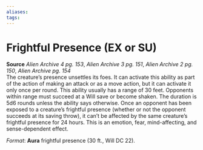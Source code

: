 ```yaml
---
aliases: 
tags: 
---
```


# Frightful Presence (EX or SU)

**Source** _Alien Archive 4 pg. 153_, _Alien Archive 3 pg. 151_, _Alien Archive 2 pg. 150_, _Alien Archive pg. 154_  
The creature’s presence unsettles its foes. It can activate this ability as part of the action of making an attack or as a move action, but it can activate it only once per round. This ability usually has a range of 30 feet. Opponents within range must succeed at a Will save or become shaken. The duration is 5d6 rounds unless the ability says otherwise. Once an opponent has been exposed to a creature’s frightful presence (whether or not the opponent succeeds at its saving throw), it can’t be affected by the same creature’s frightful presence for 24 hours. This is an emotion, fear, mind-affecting, and sense-dependent effect.

_Format_: **Aura** frightful presence (30 ft., Will DC 22).
